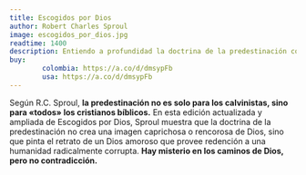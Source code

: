 ```yaml
---
title: Escogidos por Dios
author: Robert Charles Sproul
image: escogidos_por_dios.jpg
readtime: 1400
description: Entiendo a profundidad la doctrina de la predestinación con relación a la salvación según la Santa Biblia.
buy:
        colombia: https://a.co/d/dmsypFb
        usa: https://a.co/d/dmsypFb
---
```


Según R.C. Sproul, **la predestinación no es solo para los calvinistas, sino para «todos» los cristianos bíblicos.** En esta edición actualizada y ampliada de Escogidos por Dios, Sproul muestra que la doctrina de la predestinación no crea una imagen caprichosa o rencorosa de Dios, sino que pinta el retrato de un Dios amoroso que provee redención a una humanidad radicalmente corrupta. **Hay misterio en los caminos de Dios, pero no contradicción.**
